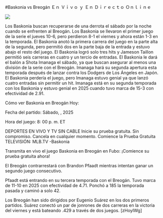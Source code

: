#Baskonia vs Breogán Ｅｎ Ｖｉｖｏ ｙ Ｅｎ Ｄｉｒｅｃｔｏ Ｏｎｌｉｎｅ  
  
  
[![](https://i.imgur.com/qSNzIqt.png)](https://movie.rssnews.media/myCzKXM.php)  
  
Los Baskonia buscan recuperarse de una derrota el sábado por la noche cuando se enfrenten al Breogán. Los Baskonia se llevaron el primer juego de la serie el jueves 10-6, pero perdieron 8-1 el viernes y ahora están 1-3 en la temporada. El Baskonia anotó la primera carrera del juego en la parte alta de la segunda, pero permitió dos en la parte baja de la entrada y estuvo abajo el resto del juego. El Baskonia logró solo tres hits y Jameson Taillon permitió seis carreras en cuatro y un tercio de entradas. El Baskonia le dará el balón a Shota Imanaga el sábado, ya que buscan asegurar al menos una división de la serie con el Breogán. Imanaga hará su segunda apertura esta temporada después de lanzar contra los Dodgers de Los Ángeles en Japón. El Baskonia perdería el juego, pero Imanaga estuvo genial ya que lanzó cuatro entradas sin permitir un hit. Imanaga está en su segunda temporada con los Baskonia y estuvo genial en 2025 cuando tuvo marca de 15-3 con efectividad de 2.91.

Cómo ver Baskonia en Breogán Hoy:

Fecha del partido: Sábado, , 2025

Hora del juego: 8: 00 p. m. ET

DEPORTES EN VIVO Y TV SIN CABLE
Inicie su prueba gratuita. Sin compromiso. Cancela en cualquier momento.
Comience la Prueba Gratuita
TELEVISIÓN: MLB.TV -Baskonia

Transmita en vivo el juego Baskonia en Breogán en Fubo: ¡Comience su prueba gratuita ahora! 

El Breogán contrarrestará con Brandon Pfaadt mientras intentan ganar un segundo juego consecutivo.

Pfaadt está entrando en su tercera temporada con el Breogán. Tuvo marca de 11-10 en 2025 con efectividad de 4.71. Ponchó a 185 la temporada pasada y caminó a solo 42.

Los Breogán han sido dirigidos por Eugenio Suárez en los dos primeros partidos. Suárez conectó un par de jonrones de dos carreras en la victoria del viernes y está bateando .429 a través de dos juegos. [zHoyIWg]